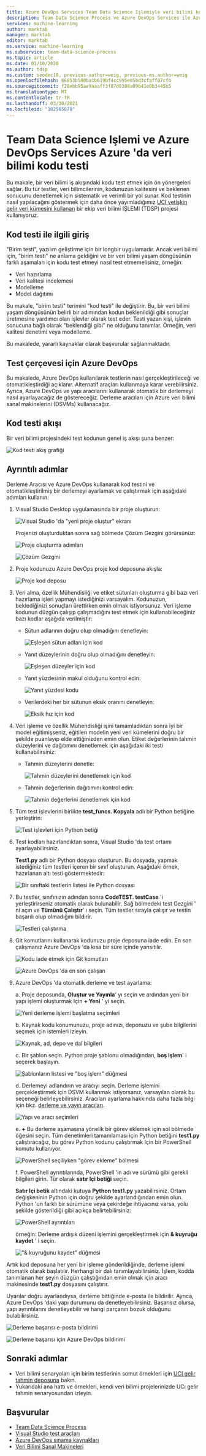```yaml
---
title: Azure DevOps Services Team Data Science Işlemiyle veri bilimi kodunu test etme
description: Team Data Science Process ve Azure DevOps Services ile Azure 'da, uya yetişkin gelir tahmini veri kümesiyle Azure 'da veri bilimi kodu testi
services: machine-learning
author: marktab
manager: marktab
editor: marktab
ms.service: machine-learning
ms.subservice: team-data-science-process
ms.topic: article
ms.date: 01/10/2020
ms.author: tdsp
ms.custom: seodec18, previous-author=weig, previous-ms.author=weig
ms.openlocfilehash: 66853b580ba1b619bf4cc995e05bd3cfaff07cfb
ms.sourcegitcommit: f28ebb95ae9aaaff3f87d8388a09b41e0b3445b5
ms.translationtype: MT
ms.contentlocale: tr-TR
ms.lasthandoff: 03/30/2021
ms.locfileid: "102565878"
---
```

# <a name="data-science-code-testing-on-azure-with-the-team-data-science-process-and-azure-devops-services"></a>Team Data Science Işlemi ve Azure DevOps Services Azure 'da veri bilimi kodu testi
Bu makale, bir veri bilimi iş akışındaki kodu test etmek için ön yönergeleri sağlar. Bu tür testler, veri bilimcilerinin, kodunuzun kalitesini ve beklenen sonucunu denetlemek için sistematik ve verimli bir yol sunar. Kod testinin nasıl yapılacağını göstermek için daha önce yayımladığımız [UCI yetişkin gelir veri kümesini kullanan](https://github.com/Azure/MachineLearningSamples-TDSPUCIAdultIncome) bir ekip veri bilimi IŞLEMI (TDSP) projesi kullanıyoruz. 

## <a name="introduction-on-code-testing"></a>Kod testi ile ilgili giriş
"Birim testi", yazılım geliştirme için bir longbir uygulamadır. Ancak veri bilimi için, "birim testi" ne anlama geldiğini ve bir veri bilimi yaşam döngüsünün farklı aşamaları için kodu test etmeyi nasıl test etmemelisiniz, örneğin:

* Veri hazırlama
* Veri kalitesi incelemesi
* Modelleme
* Model dağıtımı 

Bu makale, "birim testi" terimini "kod testi" ile değiştirir. Bu, bir veri bilimi yaşam döngüsünün belirli bir adımından kodun beklenildiği gibi sonuçlar üretmesine yardımcı olan işlevler olarak test eder. Testi yazan kişi, işlevin sonucuna bağlı olarak "beklendiği gibi" ne olduğunu tanımlar. Örneğin, veri kalitesi denetimi veya modelleme.

Bu makalede, yararlı kaynaklar olarak başvurular sağlanmaktadır.

## <a name="azure-devops-for-the-testing-framework"></a>Test çerçevesi için Azure DevOps
Bu makalede, Azure DevOps kullanılarak testlerin nasıl gerçekleştirileceği ve otomatikleştirdiği açıklanır. Alternatif araçları kullanmaya karar verebilirsiniz. Ayrıca, Azure DevOps ve yapı aracılarını kullanarak otomatik bir derlemeyi nasıl ayarlayacağız de göstereceğiz. Derleme aracıları için Azure veri bilimi sanal makinelerini (DSVMs) kullanacağız.

## <a name="flow-of-code-testing"></a>Kod testi akışı
Bir veri bilimi projesindeki test kodunun genel iş akışı şuna benzer: 

![Kod testi akış grafiği](./media/code-test/test-flow-chart.PNG)

    
## <a name="detailed-steps"></a>Ayrıntılı adımlar

Derleme Aracısı ve Azure DevOps kullanarak kod testini ve otomatikleştirilmiş bir derlemeyi ayarlamak ve çalıştırmak için aşağıdaki adımları kullanın:

1. Visual Studio Desktop uygulamasında bir proje oluşturun:

    ![Visual Studio 'da "yeni proje oluştur" ekranı](./media/code-test/create_project.PNG)

   Projenizi oluşturduktan sonra sağ bölmede Çözüm Gezgini görürsünüz:
    
    ![Proje oluşturma adımları](./media/code-test/create_python_project_in_vs.PNG)

    ![Çözüm Gezgini](./media/code-test/solution_explorer_in_vs.PNG)

1. Proje kodunuzu Azure DevOps proje kod deposuna akışla: 

    ![Proje kod deposu](./media/code-test/create_repo.PNG)

1. Veri alma, özellik Mühendisliği ve etiket sütunları oluşturma gibi bazı veri hazırlama işleri yapmayı istediğinizi varsayalım. Kodunuzun, beklediğinizi sonuçları ürettirken emin olmak istiyorsunuz. Veri işleme kodunun düzgün çalışıp çalışmadığını test etmek için kullanabileceğiniz bazı kodlar aşağıda verilmiştir:

    * Sütun adlarının doğru olup olmadığını denetleyin:
    
      ![Eşleşen sütun adları için kod](./media/code-test/check_column_names.PNG)

    * Yanıt düzeylerinin doğru olup olmadığını denetleyin:

      ![Eşleşen düzeyler için kod](./media/code-test/check_response_levels.PNG)

    * Yanıt yüzdesinin makul olduğunu kontrol edin:

      ![Yanıt yüzdesi kodu](./media/code-test/check_response_percentage.PNG)

    * Verilerdeki her bir sütunun eksik oranını denetleyin:
    
      ![Eksik hız için kod](./media/code-test/check_missing_rate.PNG)


1. Veri işleme ve özellik Mühendisliği işini tamamladıktan sonra iyi bir model eğitimişseniz, eğitilen modelin yeni veri kümelerini doğru bir şekilde puanlayıp elde ettiğinizden emin olun. Etiket değerlerinin tahmin düzeylerini ve dağıtımını denetlemek için aşağıdaki iki testi kullanabilirsiniz:

    * Tahmin düzeylerini denetle:
    
      ![Tahmin düzeylerini denetlemek için kod](./media/code-test/check_prediction_levels.PNG)

    * Tahmin değerlerinin dağıtımını kontrol edin:

      ![Tahmin değerlerini denetlemek için kod](./media/code-test/check_prediction_values.PNG)

1. Tüm test işlevlerini birlikte **test_funcs. Kopyala** adlı bir Python betiğine yerleştirin:

    ![Test işlevleri için Python betiği](./media/code-test/create_file_test_func.PNG)


1. Test kodları hazırlandıktan sonra, Visual Studio 'da test ortamı ayarlayabilirsiniz.

   **Test1.py** adlı bir Python dosyası oluşturun. Bu dosyada, yapmak istediğiniz tüm testleri içeren bir sınıf oluşturun. Aşağıdaki örnek, hazırlanan altı testi göstermektedir:
    
    ![Bir sınıftaki testlerin listesi ile Python dosyası](./media/code-test/create_file_test1_class.PNG)

1. Bu testler, sınıfınızın adından sonra **CodeTEST. testCase** 'i yerleştirirseniz otomatik olarak bulunabilir. Sağ bölmedeki test Gezgini ' ni açın ve **Tümünü Çalıştır**' ı seçin. Tüm testler sırayla çalışır ve testin başarılı olup olmadığını bildirir.

    ![Testleri çalıştırma](./media/code-test/run_tests.PNG)

1. Git komutlarını kullanarak kodunuzu proje deposuna iade edin. En son çalışmanız Azure DevOps 'da kısa bir süre içinde yansıtılır.

    ![Kodu iade etmek için Git komutları](./media/code-test/git_check_in.PNG)

    ![Azure DevOps 'da en son çalışan](./media/code-test/git_check_in_most_recent_work.PNG)

1. Azure DevOps 'da otomatik derleme ve test ayarlama:

    a. Proje deposunda, **Oluştur ve Yayınla**' yı seçin ve ardından yeni bir yapı işlemi oluşturmak Için **+ Yeni** ' yi seçin.

    ![Yeni derleme işlemi başlatma seçimleri](./media/code-test/create_new_build.PNG)

    b. Kaynak kodu konumunuzu, proje adınızı, deponuzu ve şube bilgilerini seçmek için istemleri izleyin.
    
    ![Kaynak, ad, depo ve dal bilgileri](./media/code-test/fill_in_build_info.PNG)

    c. Bir şablon seçin. Python proje şablonu olmadığından, **boş işlem**' i seçerek başlayın. 

    ![Şablonların listesi ve "boş işlem" düğmesi](./media/code-test/start_empty_process_template.PNG)

    d. Derlemeyi adlandırın ve aracıyı seçin. Derleme işlemini gerçekleştirmek için DSVM kullanmak istiyorsanız, varsayılan olarak bu seçeneği belirleyebilirsiniz. Aracıları ayarlama hakkında daha fazla bilgi için bkz. [derleme ve yayın aracıları](/azure/devops/pipelines/agents/agents).
    
    ![Yapı ve aracı seçimleri](./media/code-test/select_agent.PNG)

    e. **+** Bu derleme aşamasına yönelik bir görev eklemek için sol bölmede öğesini seçin. Tüm denetimleri tamamlaması için Python betiğini **test1.py** çalıştıracağız, bu görev Python kodunu çalıştırmak Için bir PowerShell komutu kullanıyor.
    
    ![PowerShell seçiliyken "görev ekleme" bölmesi](./media/code-test/add_task_powershell.PNG)

    f. PowerShell ayrıntılarında, PowerShell 'in adı ve sürümü gibi gerekli bilgileri girin. Tür olarak **satır Içi betiği** seçin. 
    
    **Satır Içi betik** altındaki kutuya **Python test1.py** yazabilirsiniz. Ortam değişkeninin Python için doğru şekilde ayarlandığından emin olun. Python 'un farklı bir sürümüne veya çekirdeğe ihtiyacınız varsa, yolu şekilde gösterildiği gibi açıkça belirtebilirsiniz: 
    
    ![PowerShell ayrıntıları](./media/code-test/powershell_scripts.PNG)

    örneğin: Derleme ardışık düzeni işlemini gerçekleştirmek için **& kuyruğu kaydet** ' i seçin.

    !["& kuyruğunu kaydet" düğmesi](./media/code-test/save_and_queue_build_definition.PNG)

Artık kod deposuna her yeni bir işleme gönderildiğinde, derleme işlemi otomatik olarak başlatılır. Herhangi bir dalı tanımlayabilirsiniz. İşlem, kodda tanımlanan her şeyin düzgün çalıştığından emin olmak için aracı makinesinde **test1.py** dosyasını çalıştırır. 

Uyarılar doğru ayarlandıysa, derleme bittiğinde e-posta ile bildirilir. Ayrıca, Azure DevOps 'daki yapı durumunu da denetleyebilirsiniz. Başarısız olursa, yapı ayrıntılarını denetleyebilir ve hangi parçanın bozuk olduğunu bulabilirsiniz.

![Derleme başarısı e-posta bildirimi](./media/code-test/email_build_succeed.PNG)

![Derleme başarısı için Azure DevOps bildirimi](./media/code-test/vs_online_build_succeed.PNG)

## <a name="next-steps"></a>Sonraki adımlar
* Veri bilimi senaryoları için birim testlerinin somut örnekleri için [UCI gelir tahmin deposuna](https://github.com/Azure/MachineLearningSamples-TDSPUCIAdultIncome) bakın.
* Yukarıdaki ana hattı ve örnekleri, kendi veri bilimi projelerinizde UCı gelir tahmin senaryosundan izleyin.

## <a name="references"></a>Başvurular
* [Team Data Science Process](./index.yml)
* [Visual Studio test araçları](https://www.visualstudio.com/vs/features/testing-tools/)
* [Azure DevOps sınama kaynakları](https://www.visualstudio.com/team-services/)
* [Veri Bilimi Sanal Makineleri](https://azure.microsoft.com/services/virtual-machines/data-science-virtual-machines/)